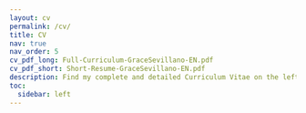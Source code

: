```yaml
---
layout: cv
permalink: /cv/
title: CV 
nav: true
nav_order: 5
cv_pdf_long: Full-Curriculum-GraceSevillano-EN.pdf
cv_pdf_short: Short-Resume-GraceSevillano-EN.pdf
description: Find my complete and detailed Curriculum Vitae on the left side and my very concise and brief Curriculum Vitae here on the right side.
toc:
  sidebar: left
---
```

